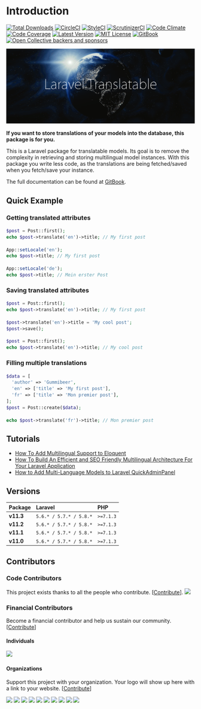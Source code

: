 # Introduction

[![Total Downloads](https://img.shields.io/packagist/dt/astrotomic/laravel-translatable.svg?label=Downloads&style=flat-square&cacheSeconds=600)](https://packagist.org/packages/astrotomic/laravel-translatable) 
[![CircleCI](https://img.shields.io/circleci/build/github/Astrotomic/laravel-translatable/master.svg?label=CircleCI&style=flat-square&cacheSeconds=600)](https://circleci.com/gh/Astrotomic/laravel-translatable) 
[![StyleCI](https://styleci.io/repos/192333549/shield)](https://styleci.io/repos/192333549) 
[![ScrutinizerCI](https://img.shields.io/scrutinizer/quality/g/Astrotomic/laravel-translatable/master.svg?label=ScrutinizerCI&style=flat-square&cacheSeconds=600)](https://scrutinizer-ci.com/g/Astrotomic/laravel-translatable/) 
[![Code Climate](https://img.shields.io/codeclimate/maintainability/Astrotomic/laravel-translatable.svg?label=CodeClimate&style=flat-square&cacheSeconds=600)](https://codeclimate.com/github/Astrotomic/laravel-translatable)
[![Code Coverage](https://img.shields.io/scrutinizer/coverage/g/Astrotomic/laravel-translatable/master.svg?label=Coverage&style=flat-square&cacheSeconds=600)](https://scrutinizer-ci.com/g/Astrotomic/laravel-translatable/) 
[![Latest Version](http://img.shields.io/packagist/v/astrotomic/laravel-translatable.svg?label=Release&style=flat-square&cacheSeconds=600)](https://packagist.org/packages/astrotomic/laravel-translatable) 
[![MIT License](https://img.shields.io/github/license/Astrotomic/laravel-translatable.svg?label=License&color=blue&style=flat-square&cacheSeconds=600)](https://github.com/Astrotomic/laravel-translatable/blob/master/LICENSE)
[![GitBook](https://img.shields.io/badge/GitBook-Astrotomic-7e57c2.svg?style=flat-square&cacheSeconds=600)](https://docs.astrotomic.info/laravel-translatable)
[![Open Collective backers and sponsors](https://img.shields.io/opencollective/all/astrotomic?label=Open%20Collective&style=flat-square&cacheSeconds=600)](https://opencollective.com/astrotomic)

![Laravel Translatable](docs/.gitbook/assets/laravel-translatable.png)

**If you want to store translations of your models into the database, this package is for you.**

This is a Laravel package for translatable models. Its goal is to remove the complexity in retrieving and storing multilingual model instances. With this package you write less code, as the translations are being fetched/saved when you fetch/save your instance.

The full documentation can be found at [GitBook](https://docs.astrotomic.info/laravel-translatable).

## Quick Example

### **Getting translated attributes**

```php
$post = Post::first();
echo $post->translate('en')->title; // My first post

App::setLocale('en');
echo $post->title; // My first post

App::setLocale('de');
echo $post->title; // Mein erster Post
```

### **Saving translated attributes**

```php
$post = Post::first();
echo $post->translate('en')->title; // My first post

$post->translate('en')->title = 'My cool post';
$post->save();

$post = Post::first();
echo $post->translate('en')->title; // My cool post
```

### **Filling multiple translations**

```php
$data = [
  'author' => 'Gummibeer',
  'en' => ['title' => 'My first post'],
  'fr' => ['title' => 'Mon premier post'],
];
$post = Post::create($data);

echo $post->translate('fr')->title; // Mon premier post
```

## Tutorials

* [How To Add Multilingual Support to Eloquent](https://laravel-news.com/how-to-add-multilingual-support-to-eloquent)
* [How To Build An Efficient and SEO Friendly Multilingual Architecture For Your Laravel Application](https://mydnic.be/post/how-to-build-an-efficient-and-seo-friendly-multilingual-architecture-for-your-laravel-application)
* [How to Add Multi-Language Models to Laravel QuickAdminPanel](https://quickadminpanel.com/blog/how-to-add-multi-language-models-to-laravel-quickadminpanel/)

## Versions

| Package | Laravel | PHP |
| :--- | :--- | :--- |
| **v11.3** | `5.6.* / 5.7.* / 5.8.*` | `>=7.1.3` |
| **v11.2** | `5.6.* / 5.7.* / 5.8.*` | `>=7.1.3` |
| **v11.1** | `5.6.* / 5.7.* / 5.8.*` | `>=7.1.3` |
| **v11.0** | `5.6.* / 5.7.* / 5.8.*` | `>=7.1.3` |

## Contributors

### Code Contributors

This project exists thanks to all the people who contribute. [[Contribute](CONTRIBUTING.md)].
<a href="https://github.com/Astrotomic/laravel-translatable/graphs/contributors"><img src="https://opencollective.com/astrotomic/contributors.svg?width=890&button=false" /></a>

### Financial Contributors

Become a financial contributor and help us sustain our community. [[Contribute](https://opencollective.com/astrotomic/contribute)]

#### Individuals

<a href="https://opencollective.com/astrotomic"><img src="https://opencollective.com/astrotomic/individuals.svg?width=890"></a>

#### Organizations

Support this project with your organization. Your logo will show up here with a link to your website. [[Contribute](https://opencollective.com/astrotomic/contribute)]

<a href="https://opencollective.com/astrotomic/organization/0/website"><img src="https://opencollective.com/astrotomic/organization/0/avatar.svg"></a>
<a href="https://opencollective.com/astrotomic/organization/1/website"><img src="https://opencollective.com/astrotomic/organization/1/avatar.svg"></a>
<a href="https://opencollective.com/astrotomic/organization/2/website"><img src="https://opencollective.com/astrotomic/organization/2/avatar.svg"></a>
<a href="https://opencollective.com/astrotomic/organization/3/website"><img src="https://opencollective.com/astrotomic/organization/3/avatar.svg"></a>
<a href="https://opencollective.com/astrotomic/organization/4/website"><img src="https://opencollective.com/astrotomic/organization/4/avatar.svg"></a>
<a href="https://opencollective.com/astrotomic/organization/5/website"><img src="https://opencollective.com/astrotomic/organization/5/avatar.svg"></a>
<a href="https://opencollective.com/astrotomic/organization/6/website"><img src="https://opencollective.com/astrotomic/organization/6/avatar.svg"></a>
<a href="https://opencollective.com/astrotomic/organization/7/website"><img src="https://opencollective.com/astrotomic/organization/7/avatar.svg"></a>
<a href="https://opencollective.com/astrotomic/organization/8/website"><img src="https://opencollective.com/astrotomic/organization/8/avatar.svg"></a>
<a href="https://opencollective.com/astrotomic/organization/9/website"><img src="https://opencollective.com/astrotomic/organization/9/avatar.svg"></a>
